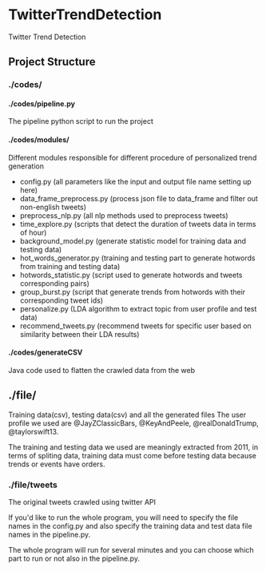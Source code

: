 # TwitterTrendDetection
Twitter Trend Detection


## Project Structure

### ./codes/

#### ./codes/pipeline.py 
The pipeline python script to run the project

#### ./codes/modules/
Different modules responsible for different procedure of personalized trend generation

- config.py (all parameters like the input and output file name setting up here)
- data\_frame\_preprocess.py (process json file to data_frame and filter out non-english tweets)
- preprocess\_nlp.py (all nlp methods used to preprocess tweets)
- time\_explore.py (scripts that detect the duration of tweets data in terms of hour)
- background\_model.py (generate statistic model for training data and testing data)
- hot\_words\_generator.py (training and testing part to generate hotwords from training and testing data)
- hotwords\_statistic.py (script used to generate hotwords and tweets corresponding pairs)
- group\_burst.py (script that generate trends from hotwords with their corresponding tweet ids)
- personalize.py (LDA algorithm to extract topic from user profile and test data)
- recommend\_tweets.py (recommend tweets for specific user based on similarity between their LDA results)

#### ./codes/generateCSV 
Java code used to flatten the crawled data from the web

## ./file/
Training data(csv), testing data(csv) and all the generated files
The user profile we used are @JayZClassicBars, @KeyAndPeele, @realDonaldTrump, @taylorswift13.

The training and testing data we used are meaningly extracted from 2011, in terms of spliting data, training data must come before testing data because trends or events have orders.

### ./file/tweets 
The original tweets crawled using twitter API


If you'd like to run the whole program, you will need to specify the file names in the config.py and also specify the training data and test data file names in the pipeline.py. 

The whole program will run for several minutes and you can choose which part to run or not also in the pipeline.py.

